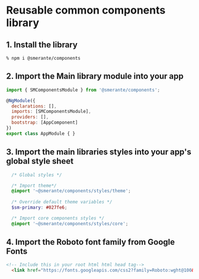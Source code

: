 # Reusable common components library

## 1. Install the library
    % npm i @smerante/components
    
## 2. Import the Main library module into your app
```js
import { SMComponentsModule } from '@smerante/components';

@NgModule({
  declarations: [],
  imports: [SMComponentsModule],
  providers: [],
  bootstrap: [AppComponent]
})
export class AppModule { }
```
## 3. Import the main libraries styles into your app's global style sheet
```scss
  /* Global styles */

  /* Import theme*/
  @import '~@smerante/components/styles/theme';
  
  /* Override default theme variables */
  $sm-primary: #027fe6;

  /* Import core components styles */
  @import '~@smerante/components/styles/core';
```

## 4. Import the Roboto font family from Google Fonts
```html
<!-- Include this in your root html html head tag-->
  <link href="https://fonts.googleapis.com/css2?family=Roboto:wght@100&display=swap" rel="stylesheet">
```